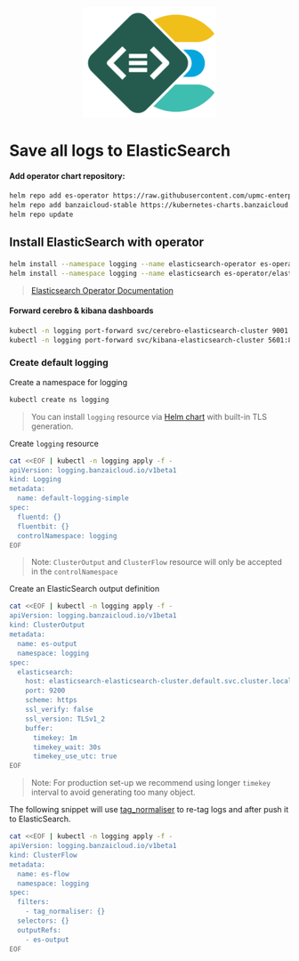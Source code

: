 <p align="center"><img src="./img/les.png" width="240"></p>

# Save all logs to ElasticSearch


#### Add operator chart repository:
```bash
helm repo add es-operator https://raw.githubusercontent.com/upmc-enterprises/elasticsearch-operator/master/charts/
helm repo add banzaicloud-stable https://kubernetes-charts.banzaicloud.com
helm repo update
```

## Install ElasticSearch with operator
```bash
helm install --namespace logging --name elasticsearch-operator es-operator/elasticsearch-operator --set rbac.enabled=True
helm install --namespace logging --name elasticsearch es-operator/elasticsearch --set kibana.enabled=True --set cerebro.enabled=True
```
> [Elasticsearch Operator Documentation](https://github.com/upmc-enterprises/elasticsearch-operator)


#### Forward cerebro & kibana dashboards
```bash
kubectl -n logging port-forward svc/cerebro-elasticsearch-cluster 9001:80
kubectl -n logging port-forward svc/kibana-elasticsearch-cluster 5601:80
```


### Create default logging

Create a namespace for logging
```bash
kubectl create ns logging
```
> You can install `logging` resource via [Helm chart](/charts/logging-operator-logging) with built-in TLS generation.

Create `logging` resource
```bash
cat <<EOF | kubectl -n logging apply -f -
apiVersion: logging.banzaicloud.io/v1beta1
kind: Logging
metadata:
  name: default-logging-simple
spec:
  fluentd: {}
  fluentbit: {}
  controlNamespace: logging
EOF
```

> Note: `ClusterOutput` and `ClusterFlow` resource will only be accepted in the `controlNamespace` 


Create an ElasticSearch output definition 

```bash
cat <<EOF | kubectl -n logging apply -f -
apiVersion: logging.banzaicloud.io/v1beta1
kind: ClusterOutput
metadata:
  name: es-output
  namespace: logging
spec:
  elasticsearch:
    host: elasticsearch-elasticsearch-cluster.default.svc.cluster.local
    port: 9200
    scheme: https
    ssl_verify: false
    ssl_version: TLSv1_2
    buffer:
      timekey: 1m
      timekey_wait: 30s
      timekey_use_utc: true
EOF
```

> Note: For production set-up we recommend using longer `timekey` interval to avoid generating too many object.

The following snippet will use [tag_normaliser](./plugins/filters/tagnormaliser.md) to re-tag logs and after push it to ElasticSearch.

```bash
cat <<EOF | kubectl -n logging apply -f -
apiVersion: logging.banzaicloud.io/v1beta1
kind: ClusterFlow
metadata:
  name: es-flow
  namespace: logging
spec:
  filters:
    - tag_normaliser: {}
  selectors: {}
  outputRefs:
    - es-output
EOF
```
